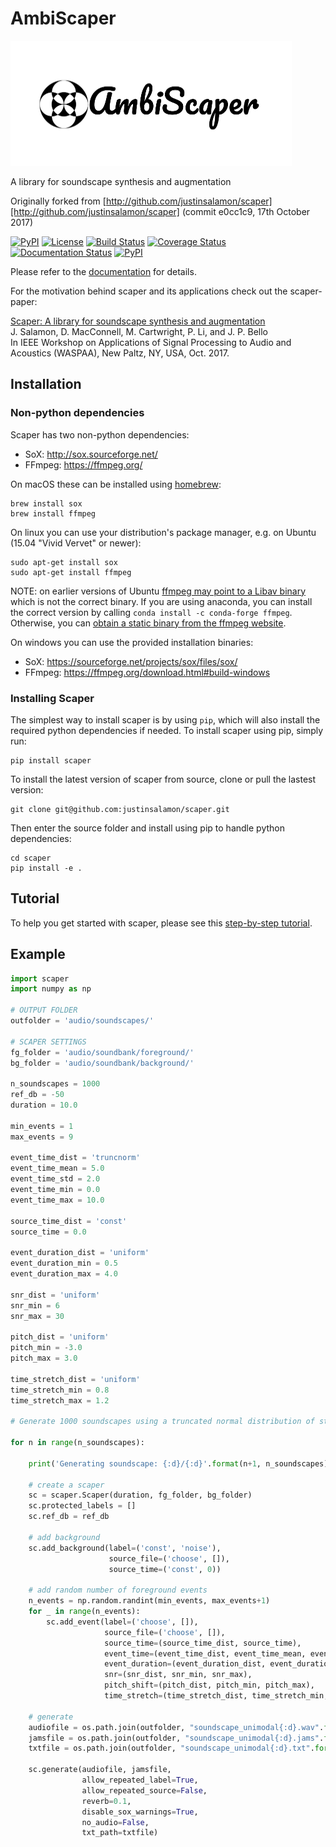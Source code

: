 # AmbiScaper

<img src="ambiscaper_logo.png" width="450" height="200">

A library for soundscape synthesis and augmentation

Originally forked from [http://github.com/justinsalamon/scaper][http://github.com/justinsalamon/scaper]
(commit e0cc1c9, 17th October 2017)

[![PyPI](https://img.shields.io/pypi/v/scaper.svg)](https://pypi.python.org/pypi/scaper)
[![License](https://img.shields.io/badge/License-BSD%203--Clause-blue.svg)](https://opensource.org/licenses/BSD-3-Clause)
[![Build Status](https://travis-ci.org/justinsalamon/scaper.svg?branch=master)](https://travis-ci.org/justinsalamon/scaper)
[![Coverage Status](https://coveralls.io/repos/github/justinsalamon/scaper/badge.svg?branch=master)](https://coveralls.io/github/justinsalamon/scaper?branch=master)
[![Documentation Status](https://readthedocs.org/projects/scaper/badge/?version=latest)](http://scaper.readthedocs.io/en/latest/?badge=latest)
[![PyPI](https://img.shields.io/badge/python-2.7%2C%203.4%2C%203.5%2C%203.6-blue.svg)]()

Please refer to the [documentation](http://scaper.readthedocs.io/) for details.

For the motivation behind scaper and its applications check out the scaper-paper:

[Scaper: A library for soundscape synthesis and augmentation](http://www.justinsalamon.com/uploads/4/3/9/4/4394963/salamon_scaper_waspaa_2017.pdf)<br />
J. Salamon, D. MacConnell, M. Cartwright, P. Li, and J. P. Bello<br />
In IEEE Workshop on Applications of Signal Processing to Audio and Acoustics (WASPAA), New Paltz, NY, USA, Oct. 2017.

## Installation

### Non-python dependencies
Scaper has two non-python dependencies:
- SoX: http://sox.sourceforge.net/
- FFmpeg: https://ffmpeg.org/

On macOS these can be installed using [homebrew](https://brew.sh/):

```
brew install sox
brew install ffmpeg
```

On linux you can use your distribution's package manager, e.g. on Ubuntu (15.04 "Vivid Vervet" or newer):

```
sudo apt-get install sox
sudo apt-get install ffmpeg
```
NOTE: on earlier versions of Ubuntu [ffmpeg may point to a Libav binary](http://stackoverflow.com/a/9477756/2007700) which is not the correct binary. If you are using anaconda, you can install the correct version by calling `conda install -c conda-forge ffmpeg`. Otherwise, you can [obtain a static binary from the ffmpeg website](https://ffmpeg.org/download.html).

On windows you can use the provided installation binaries:
- SoX: https://sourceforge.net/projects/sox/files/sox/
- FFmpeg: https://ffmpeg.org/download.html#build-windows

### Installing Scaper

The simplest way to install scaper is by using `pip`, which will also install the required python dependencies if needed. To install scaper using pip, simply run:

```
pip install scaper
```

To install the latest version of scaper from source, clone or pull the lastest version:

```
git clone git@github.com:justinsalamon/scaper.git
```

Then enter the source folder and install using pip to handle python dependencies:

```
cd scaper
pip install -e .
```
## Tutorial

To help you get started with scaper, please see this [step-by-step tutorial](http://scaper.readthedocs.io/en/latest/tutorial.html).

## Example

```python
import scaper
import numpy as np

# OUTPUT FOLDER
outfolder = 'audio/soundscapes/'

# SCAPER SETTINGS
fg_folder = 'audio/soundbank/foreground/'
bg_folder = 'audio/soundbank/background/'

n_soundscapes = 1000
ref_db = -50
duration = 10.0 

min_events = 1
max_events = 9

event_time_dist = 'truncnorm'
event_time_mean = 5.0
event_time_std = 2.0
event_time_min = 0.0
event_time_max = 10.0

source_time_dist = 'const'
source_time = 0.0

event_duration_dist = 'uniform'
event_duration_min = 0.5
event_duration_max = 4.0

snr_dist = 'uniform'
snr_min = 6
snr_max = 30

pitch_dist = 'uniform'
pitch_min = -3.0
pitch_max = 3.0

time_stretch_dist = 'uniform'
time_stretch_min = 0.8
time_stretch_max = 1.2
    
# Generate 1000 soundscapes using a truncated normal distribution of start times

for n in range(n_soundscapes):
    
    print('Generating soundscape: {:d}/{:d}'.format(n+1, n_soundscapes))
    
    # create a scaper
    sc = scaper.Scaper(duration, fg_folder, bg_folder)
    sc.protected_labels = []
    sc.ref_db = ref_db
    
    # add background
    sc.add_background(label=('const', 'noise'), 
                      source_file=('choose', []), 
                      source_time=('const', 0))

    # add random number of foreground events
    n_events = np.random.randint(min_events, max_events+1)
    for _ in range(n_events):
        sc.add_event(label=('choose', []), 
                     source_file=('choose', []), 
                     source_time=(source_time_dist, source_time), 
                     event_time=(event_time_dist, event_time_mean, event_time_std, event_time_min, event_time_max), 
                     event_duration=(event_duration_dist, event_duration_min, event_duration_max), 
                     snr=(snr_dist, snr_min, snr_max),
                     pitch_shift=(pitch_dist, pitch_min, pitch_max),
                     time_stretch=(time_stretch_dist, time_stretch_min, time_stretch_max))
    
    # generate
    audiofile = os.path.join(outfolder, "soundscape_unimodal{:d}.wav".format(n))
    jamsfile = os.path.join(outfolder, "soundscape_unimodal{:d}.jams".format(n))
    txtfile = os.path.join(outfolder, "soundscape_unimodal{:d}.txt".format(n))
    
    sc.generate(audiofile, jamsfile,
                allow_repeated_label=True,
                allow_repeated_source=False,
                reverb=0.1,
                disable_sox_warnings=True,
                no_audio=False,
                txt_path=txtfile)
```
